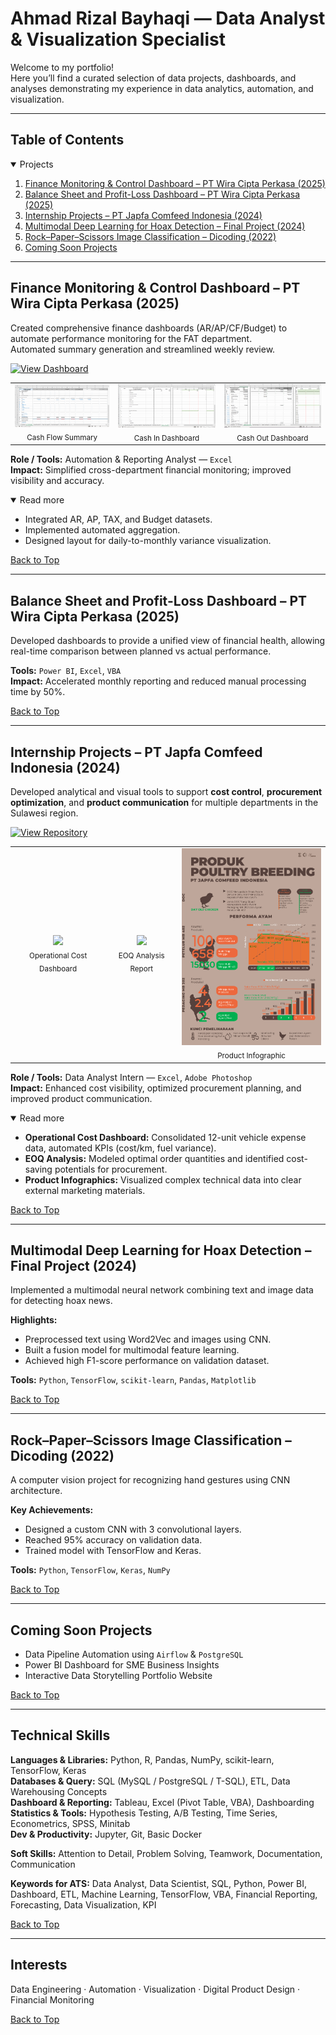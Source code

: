 # Ahmad Rizal Bayhaqi — Data Analyst & Visualization Specialist

Welcome to my portfolio!  
Here you’ll find a curated selection of data projects, dashboards, and analyses demonstrating my experience in data analytics, automation, and visualization.

---

## Table of Contents

<details open>
<summary>Projects</summary>

1. [Finance Monitoring & Control Dashboard – PT Wira Cipta Perkasa (2025)](#finance-monitoring--control-dashboard--pt-wira-cipta-perkasa-2025)  
2. [Balance Sheet and Profit-Loss Dashboard – PT Wira Cipta Perkasa (2025)](#balance-sheet-and-profit-loss-dashboard--pt-wira-cipta-perkasa-2025)  
3. [Internship Projects – PT Japfa Comfeed Indonesia (2024)](#internship-projects--pt-japfa-comfeed-indonesia-2024)    
4. [Multimodal Deep Learning for Hoax Detection – Final Project (2024)](#multimodal-deep-learning-for-hoax-detection--final-project-2024)  
5. [Rock–Paper–Scissors Image Classification – Dicoding (2022)](#rockpaper--scissors-image-classification--dicoding-2022)  
6. [Coming Soon Projects](#coming-soon-projects)

</details>

---

## Finance Monitoring & Control Dashboard – PT Wira Cipta Perkasa (2025)

Created comprehensive finance dashboards (AR/AP/CF/Budget) to automate performance monitoring for the FAT department.  
Automated summary generation and streamlined weekly review.

[![View Dashboard](https://img.shields.io/badge/View-Dashboard-blue)](https://github.com/rizalarb/Finance-Monitoring-Control-Dashboard)

<table>
<tr>
<td align="center"><img src="https://raw.githubusercontent.com/rizalarb/Finance-Monitoring-Control-Dashboard/master/CF_SUMMARY.png" width="260"/><br><sub>Cash Flow Summary</sub></td>
<td align="center"><img src="https://raw.githubusercontent.com/rizalarb/Finance-Monitoring-Control-Dashboard/master/CASH%20IN.png" width="260"/><br><sub>Cash In Dashboard</sub></td>
<td align="center"><img src="https://raw.githubusercontent.com/rizalarb/Finance-Monitoring-Control-Dashboard/master/CASH-OUT.png" width="260"/><br><sub>Cash Out Dashboard</sub></td>
</tr>
</table>

**Role / Tools:** Automation & Reporting Analyst — `Excel`  
**Impact:** Simplified cross-department financial monitoring; improved visibility and accuracy.

<details open>
<summary>Read more</summary>

- Integrated AR, AP, TAX, and Budget datasets.  
- Implemented automated aggregation.  
- Designed layout for daily-to-monthly variance visualization.

</details>

[Back to Top](#ahmad-rizal-bayhaqi--data-analyst--visualization-specialist)

---

## Balance Sheet and Profit-Loss Dashboard – PT Wira Cipta Perkasa (2025)

Developed dashboards to provide a unified view of financial health, allowing real-time comparison between planned vs actual performance.

**Tools:** `Power BI`, `Excel`, `VBA`  
**Impact:** Accelerated monthly reporting and reduced manual processing time by 50%.

[Back to Top](#ahmad-rizal-bayhaqi--data-analyst--visualization-specialist)

---

## Internship Projects – PT Japfa Comfeed Indonesia (2024)

Developed analytical and visual tools to support **cost control**, **procurement optimization**, and **product communication** for multiple departments in the Sulawesi region.  

[![View Repository](https://img.shields.io/badge/View-All_Projects-blue)](https://github.com/rizalarb/Internship-Projects-at-PT-Japfa-Comfeed-Indonesia-Makassar-Unit)

<table>
<tr>
<td align="center"><img src="https://raw.githubusercontent.com/rizalarb/Internship-Projects-at-PT-Japfa-Comfeed-Indonesia-Makassar-Unit/master/Dasboard%20BOK%20PTJCI%20Region%20Sulawesi.png" width="260"/><br><sub>Operational Cost Dashboard</sub></td>
<td align="center"><img src="https://raw.githubusercontent.com/rizalarb/Internship-Projects-at-PT-Japfa-Comfeed-Indonesia-Makassar-Unit/master/Paper%20Economic%20Order%20Kuantity%20Sampo%20di%20PT%20Japfa%20Comfeed.png" width="260"/><br><sub>EOQ Analysis Report</sub></td>
<td align="center"><img src="https://raw.githubusercontent.com/rizalarb/Internship-Projects-at-PT-Japfa-Comfeed-Indonesia-Makassar-Unit/master/Breeding%20Products%20Poster.jpg" width="260"/><br><sub>Product Infographic</sub></td>
</tr>
</table>

**Role / Tools:** Data Analyst Intern — `Excel`, `Adobe Photoshop`  
**Impact:** Enhanced cost visibility, optimized procurement planning, and improved product communication.

<details open>
<summary>Read more</summary>

- **Operational Cost Dashboard:** Consolidated 12-unit vehicle expense data, automated KPIs (cost/km, fuel variance).  
- **EOQ Analysis:** Modeled optimal order quantities and identified cost-saving potentials for procurement.  
- **Product Infographics:** Visualized complex technical data into clear external marketing materials.

</details>

[Back to Top](#ahmad-rizal-bayhaqi--data-analyst--visualization-specialist)

---

## Multimodal Deep Learning for Hoax Detection – Final Project (2024)

Implemented a multimodal neural network combining text and image data for detecting hoax news.

**Highlights:**
- Preprocessed text using Word2Vec and images using CNN.  
- Built a fusion model for multimodal feature learning.  
- Achieved high F1-score performance on validation dataset.

**Tools:** `Python`, `TensorFlow`, `scikit-learn`, `Pandas`, `Matplotlib`

[Back to Top](#ahmad-rizal-bayhaqi--data-analyst--visualization-specialist)

---

## Rock–Paper–Scissors Image Classification – Dicoding (2022)

A computer vision project for recognizing hand gestures using CNN architecture.

**Key Achievements:**
- Designed a custom CNN with 3 convolutional layers.  
- Reached 95% accuracy on validation data.  
- Trained model with TensorFlow and Keras.

**Tools:** `Python`, `TensorFlow`, `Keras`, `NumPy`

[Back to Top](#ahmad-rizal-bayhaqi--data-analyst--visualization-specialist)

---

## Coming Soon Projects

- Data Pipeline Automation using `Airflow` & `PostgreSQL`  
- Power BI Dashboard for SME Business Insights  
- Interactive Data Storytelling Portfolio Website  

[Back to Top](#ahmad-rizal-bayhaqi--data-analyst--visualization-specialist)

---

## Technical Skills

**Languages & Libraries:** Python, R, Pandas, NumPy, scikit-learn, TensorFlow, Keras  
**Databases & Query:** SQL (MySQL / PostgreSQL / T-SQL), ETL, Data Warehousing Concepts  
**Dashboard & Reporting:** Tableau, Excel (Pivot Table, VBA), Dashboarding  
**Statistics & Tools:** Hypothesis Testing, A/B Testing, Time Series, Econometrics, SPSS, Minitab  
**Dev & Productivity:** Jupyter, Git, Basic Docker  

**Soft Skills:** Attention to Detail, Problem Solving, Teamwork, Documentation, Communication  

**Keywords for ATS:** Data Analyst, Data Scientist, SQL, Python, Power BI, Dashboard, ETL, Machine Learning, TensorFlow, VBA, Financial Reporting, Forecasting, Data Visualization, KPI

[Back to Top](#ahmad-rizal-bayhaqi--data-analyst--visualization-specialist)

---

## Interests

Data Engineering · Automation · Visualization · Digital Product Design · Financial Monitoring  

[Back to Top](#ahmad-rizal-bayhaqi--data-analyst--visualization-specialist)
